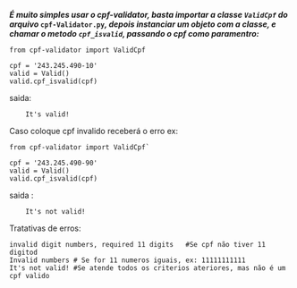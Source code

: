 **_É muito simples usar o cpf-validator, basta importar a classe
`ValidCpf` do arquivo_ `cpf-Validator.py`_, depois instanciar um objeto
com a classe, e chamar o metodo _`cpf_isvalid`_, passando o cpf como paramentro:_**

`from cpf-validator import ValidCpf`
    
    cpf = '243.245.490-10'
    valid = Valid()
    valid.cpf_isvalid(cpf)

saida:

        It's valid!
    
Caso coloque cpf invalido receberá o erro ex:
    
    from cpf-validator import ValidCpf`
    
    cpf = '243.245.490-90'
    valid = Valid()
    valid.cpf_isvalid(cpf)
    
saida :

        It's not valid!
        
Tratativas de erros:
    
    invalid digit numbers, required 11 digits   #Se cpf não tiver 11 digitod
    Invalid numbers # Se for 11 numeros iguais, ex: 11111111111
    It's not valid! #Se atende todos os criterios ateriores, mas não é um cpf valido